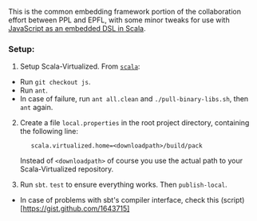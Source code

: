 This is the common embedding framework portion of the collaboration effort between PPL and EPFL,
with some minor tweaks for use with [JavaScript as an embedded DSL in Scala](http://github.com/namin/lms-sandbox). 

### Setup:

1. Setup Scala-Virtualized. From [`scala`](http://github.com/namin/scala):
  * Run `git checkout js`.
  * Run `ant`.
  * In case of failure, run `ant all.clean` and `./pull-binary-libs.sh`, then `ant` again.

2. Create a file `local.properties` in the root project directory, containing the following line:

          scala.virtualized.home=<downloadpath>/build/pack
    
    Instead of `<downloadpath>` of course you use the actual path to your Scala-Virtualized repository.
      
3. Run `sbt`. `test` to ensure everything works. Then `publish-local`.
  * In case of problems with sbt's compiler interface, check this (script)[https://gist.github.com/1643715]